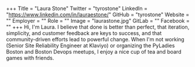 +++
Title = "Laura Stone"
Twitter = "tyrostone"
LinkedIn = "https://www.linkedin.com/in/lauraestone/"
GitHub = "tyrostone"
Website = ""
Employer = ""
Role = ""
Image = "laurastone.jpg"
GitLab = ""
Facebook = ""
+++
Hi, I&#39;m Laura. I believe that done is better than perfect, that iteration, simplicity, and customer feedback are keys to success, and that community-driven efforts lead to powerful change. When I&#39;m not working (Senior Site Reliability Engineer at Klaviyo) or organizing the PyLadies Boston and Boston Devops meetups, I enjoy a nice cup of tea and board games with friends.